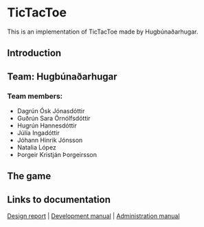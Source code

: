 # TicTacToe
This is an implementation of TicTacToe made by Hugbúnaðarhugar.
## Introduction
## Team: Hugbúnaðarhugar
### Team members:
- Dagrún Ósk Jónasdóttir
- Guðrún Sara Örnólfsdóttir
- Hugrún Hannesdóttir
- Júlía Ingadóttir
- Jóhann Hinrik Jónsson
- Natalia López
- Þorgeir Kristján Þorgeirsson
## The game

## Links to documentation
[Design report]() | [Development manual]() | [Administration manual]()
